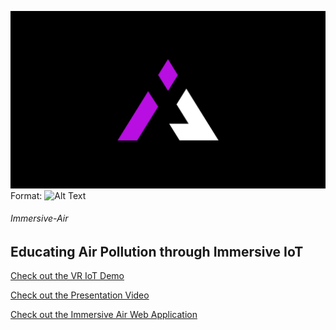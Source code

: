![Immersive Air Logo](Thumbnail.png)
Format: ![Alt Text](url)

###### Immersive-Air

## Educating Air Pollution through Immersive IoT

[Check out the VR IoT Demo](https://www.immersiveair.co.uk/)

[Check out the Presentation Video](https://youtu.be/AuoXj2qY2LI)

[Check out the Immersive Air Web Application](http://github.com)


